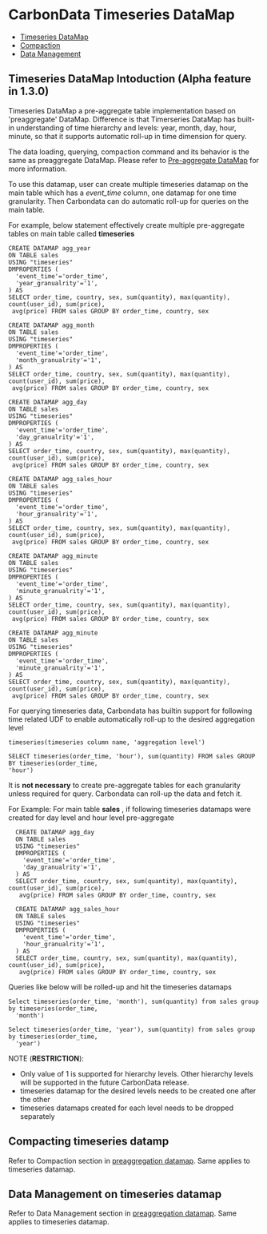 # CarbonData Timeseries DataMap

* [Timeseries DataMap](#timeseries-datamap-intoduction-(alpha-feature-in-1.3.0))
* [Compaction](#compacting-pre-aggregate-tables)
* [Data Management](#data-management-with-pre-aggregate-tables)

## Timeseries DataMap Intoduction (Alpha feature in 1.3.0)
Timeseries DataMap a pre-aggregate table implementation based on 'preaggregate' DataMap. 
Difference is that Timerseries DataMap has built-in understanding of time hierarchy and 
levels: year, month, day, hour, minute, so that it supports automatic roll-up in time dimension 
for query.

The data loading, querying, compaction command and its behavior is the same as preaggregate DataMap.
Please refer to [Pre-aggregate DataMap](https://github.com/apache/carbondata/blob/master/docs/datamap/preaggregate-datamap-guide.md)
for more information.
  
To use this datamap, user can create multiple timeseries datamap on the main table which has 
a *event_time* column, one datamap for one time granularity. Then Carbondata can do automatic 
roll-up for queries on the main table.

For example, below statement effectively create multiple pre-aggregate tables  on main table called 
**timeseries**

```
CREATE DATAMAP agg_year
ON TABLE sales
USING "timeseries"
DMPROPERTIES (
  'event_time'='order_time',
  'year_granualrity'='1',
) AS
SELECT order_time, country, sex, sum(quantity), max(quantity), count(user_id), sum(price),
 avg(price) FROM sales GROUP BY order_time, country, sex
  
CREATE DATAMAP agg_month
ON TABLE sales
USING "timeseries"
DMPROPERTIES (
  'event_time'='order_time',
  'month_granualrity'='1',
) AS
SELECT order_time, country, sex, sum(quantity), max(quantity), count(user_id), sum(price),
 avg(price) FROM sales GROUP BY order_time, country, sex
  
CREATE DATAMAP agg_day
ON TABLE sales
USING "timeseries"
DMPROPERTIES (
  'event_time'='order_time',
  'day_granualrity'='1',
) AS
SELECT order_time, country, sex, sum(quantity), max(quantity), count(user_id), sum(price),
 avg(price) FROM sales GROUP BY order_time, country, sex
      
CREATE DATAMAP agg_sales_hour
ON TABLE sales
USING "timeseries"
DMPROPERTIES (
  'event_time'='order_time',
  'hour_granualrity'='1',
) AS
SELECT order_time, country, sex, sum(quantity), max(quantity), count(user_id), sum(price),
 avg(price) FROM sales GROUP BY order_time, country, sex

CREATE DATAMAP agg_minute
ON TABLE sales
USING "timeseries"
DMPROPERTIES (
  'event_time'='order_time',
  'minute_granualrity'='1',
) AS
SELECT order_time, country, sex, sum(quantity), max(quantity), count(user_id), sum(price),
 avg(price) FROM sales GROUP BY order_time, country, sex
  
CREATE DATAMAP agg_minute
ON TABLE sales
USING "timeseries"
DMPROPERTIES (
  'event_time'='order_time',
  'minute_granualrity'='1',
) AS
SELECT order_time, country, sex, sum(quantity), max(quantity), count(user_id), sum(price),
 avg(price) FROM sales GROUP BY order_time, country, sex
```
  
For querying timeseries data, Carbondata has builtin support for following time related UDF 
to enable automatically roll-up to the desired aggregation level
```
timeseries(timeseries column name, 'aggregation level')
```
```
SELECT timeseries(order_time, 'hour'), sum(quantity) FROM sales GROUP BY timeseries(order_time,
'hour')
```
  
It is **not necessary** to create pre-aggregate tables for each granularity unless required for 
query. Carbondata can roll-up the data and fetch it.
 
For Example: For main table **sales** , if following timeseries datamaps were created for day 
level and hour level pre-aggregate
  
```
  CREATE DATAMAP agg_day
  ON TABLE sales
  USING "timeseries"
  DMPROPERTIES (
    'event_time'='order_time',
    'day_granualrity'='1',
  ) AS
  SELECT order_time, country, sex, sum(quantity), max(quantity), count(user_id), sum(price),
   avg(price) FROM sales GROUP BY order_time, country, sex
        
  CREATE DATAMAP agg_sales_hour
  ON TABLE sales
  USING "timeseries"
  DMPROPERTIES (
    'event_time'='order_time',
    'hour_granualrity'='1',
  ) AS
  SELECT order_time, country, sex, sum(quantity), max(quantity), count(user_id), sum(price),
   avg(price) FROM sales GROUP BY order_time, country, sex
```

Queries like below will be rolled-up and hit the timeseries datamaps
```
Select timeseries(order_time, 'month'), sum(quantity) from sales group by timeseries(order_time,
  'month')
  
Select timeseries(order_time, 'year'), sum(quantity) from sales group by timeseries(order_time,
  'year')
```

NOTE (<b>RESTRICTION</b>):
* Only value of 1 is supported for hierarchy levels. Other hierarchy levels will be supported in
the future CarbonData release. 
* timeseries datamap for the desired levels needs to be created one after the other
* timeseries datamaps created for each level needs to be dropped separately 
      

## Compacting timeseries datamp
Refer to Compaction section in [preaggregation datamap](https://github.com/apache/carbondata/blob/master/docs/datamap/preaggregate-datamap-guide.md). 
Same applies to timeseries datamap.

## Data Management on timeseries datamap
Refer to Data Management section in [preaggregation datamap](https://github.com/apache/carbondata/blob/master/docs/datamap/preaggregate-datamap-guide.md).
Same applies to timeseries datamap.